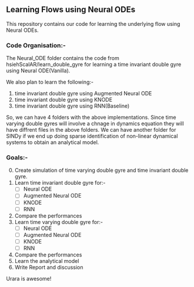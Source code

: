 ## Learning Flows using Neural ODEs

This repository contains our code for learning the underlying flow using Neural ODEs. 

### Code Organisation:-
The Neural_ODE folder contains the code from hsiehScalAR/learn_double_gyre for learning a time invariant double gyre using Neural ODE(Vanilla).

We also plan to learn the following:-
1. time invariant double gyre using Augmented Neural ODE
2. time invariant double gyre using KNODE
3. time invariant double gyre using RNN(Baseline)

So, we can have 4 folders with the above implementations. Since time varying double gyres will involve a chnage in dynamics equation they will have diffrent files in the above folders.
We can have another folder for SINDy if we end up doing sparse identification of non-linear dynamical systems to obtain an analytical model.

### Goals:-
0. Create simulation of time varying double gyre and time invariant double gyre.
1. Learn time invariant double gyre for:-
   - [ ] Neural ODE
   - [ ] Augmented Neural ODE
   - [ ] KNODE
   - [ ] RNN
2. Compare the performances
3. Learn time varying double gyre for:-
   - [ ] Neural ODE
   - [ ] Augmented Neural ODE
   - [ ] KNODE
   - [ ] RNN
4. Compare the performances
5. Learn the analytical model
6. Write Report and discussion


Urara is awesome!